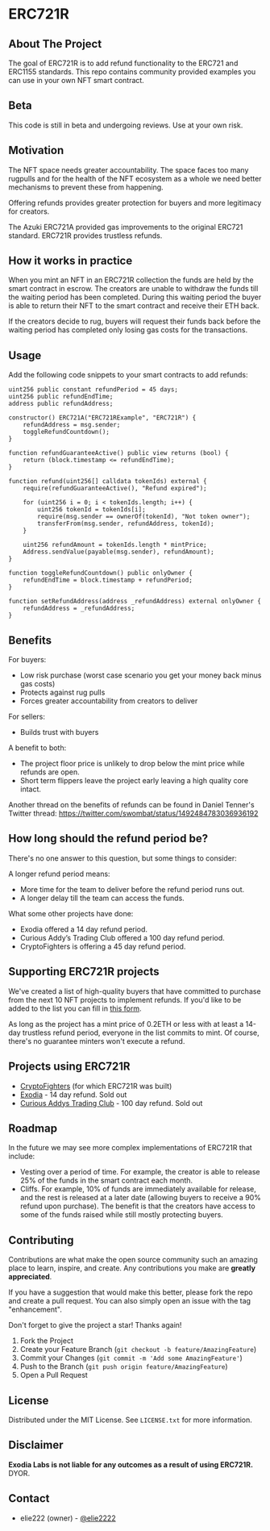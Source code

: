 # ERC721R

## About The Project

The goal of ERC721R is to add refund functionality to the ERC721 and ERC1155 standards. This repo contains community provided examples you can use in your own NFT smart contract.

## Beta

This code is still in beta and undergoing reviews. Use at your own risk.

## Motivation

The NFT space needs greater accountability. The space faces too many rugpulls and for the health of the NFT ecosystem as a whole we need better mechanisms to prevent these from happening.

Offering refunds provides greater protection for buyers and more legitimacy for creators.

The Azuki ERC721A provided gas improvements to the original ERC721 standard. ERC721R provides trustless refunds.

## How it works in practice

When you mint an NFT in an ERC721R collection the funds are held by the smart contract in escrow. The creators are unable to withdraw the funds till the waiting period has been completed. During this waiting period the buyer is able to return their NFT to the smart contract and receive their ETH back.

If the creators decide to rug, buyers will request their funds back before the waiting period has completed only losing gas costs for the transactions.

## Usage

Add the following code snippets to your smart contracts to add refunds:

```solidity
uint256 public constant refundPeriod = 45 days;
uint256 public refundEndTime;
address public refundAddress;

constructor() ERC721A("ERC721RExample", "ERC721R") {
    refundAddress = msg.sender;
    toggleRefundCountdown();
}

function refundGuaranteeActive() public view returns (bool) {
    return (block.timestamp <= refundEndTime);
}

function refund(uint256[] calldata tokenIds) external {
    require(refundGuaranteeActive(), "Refund expired");

    for (uint256 i = 0; i < tokenIds.length; i++) {
        uint256 tokenId = tokenIds[i];
        require(msg.sender == ownerOf(tokenId), "Not token owner");
        transferFrom(msg.sender, refundAddress, tokenId);
    }

    uint256 refundAmount = tokenIds.length * mintPrice;
    Address.sendValue(payable(msg.sender), refundAmount);
}

function toggleRefundCountdown() public onlyOwner {
    refundEndTime = block.timestamp + refundPeriod;
}

function setRefundAddress(address _refundAddress) external onlyOwner {
    refundAddress = _refundAddress;
}
```

## Benefits

For buyers:

- Low risk purchase (worst case scenario you get your money back minus gas costs)
- Protects against rug pulls
- Forces greater accountability from creators to deliver

For sellers:

- Builds trust with buyers

A benefit to both:

- The project floor price is unlikely to drop below the mint price while refunds are open.
- Short term flippers leave the project early leaving a high quality core intact.

Another thread on the benefits of refunds can be found in Daniel Tenner's Twitter thread:
https://twitter.com/swombat/status/1492484783036936192

## How long should the refund period be?

There's no one answer to this question, but some things to consider:

A longer refund period means:

- More time for the team to deliver before the refund period runs out.
- A longer delay till the team can access the funds.

What some other projects have done:

- Exodia offered a 14 day refund period.
- Curious Addy’s Trading Club offered a 100 day refund period.
- CryptoFighters is offering a 45 day refund period.

## Supporting ERC721R projects

We've created a list of high-quality buyers that have committed to purchase from the next 10 NFT projects to implement refunds. If you'd like to be added to the list you can fill in [this form](https://skilledcoil.typeform.com/erc721r).

As long as the project has a mint price of 0.2ETH or less with at least a 14-day trustless refund period, everyone in the list commits to mint. Of course, there's no guarantee minters won't execute a refund.

## Projects using ERC721R

- [CryptoFighters](https://cryptofighters.io) (for which ERC721R was built)
- [Exodia](https://exodia.io) - 14 day refund. Sold out
- [Curious Addys Trading Club](https://exodia.io) - 100 day refund. Sold out

## Roadmap

In the future we may see more complex implementations of ERC721R that include:

- Vesting over a period of time. For example, the creator is able to release 25% of the funds in the smart contract each month.
- Cliffs. For example, 10% of funds are immediately available for release, and the rest is released at a later date (allowing buyers to receive a 90% refund upon purchase). The benefit is that the creators have access to some of the funds raised while still mostly protecting buyers.

## Contributing

Contributions are what make the open source community such an amazing place to learn, inspire, and create. Any contributions you make are **greatly appreciated**.

If you have a suggestion that would make this better, please fork the repo and create a pull request. You can also simply open an issue with the tag "enhancement".

Don't forget to give the project a star! Thanks again!

1. Fork the Project
2. Create your Feature Branch (`git checkout -b feature/AmazingFeature`)
3. Commit your Changes (`git commit -m 'Add some AmazingFeature'`)
4. Push to the Branch (`git push origin feature/AmazingFeature`)
5. Open a Pull Request

## License

Distributed under the MIT License. See `LICENSE.txt` for more information.

## Disclaimer

**Exodia Labs is not liable for any outcomes as a result of using ERC721R.** DYOR.

## Contact

- elie222 (owner) - [@elie2222](https://twitter.com/elie2222)
